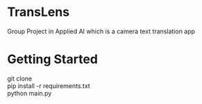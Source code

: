 # TransLens
Group Project in Applied AI which is a camera text translation app 

# Getting Started <br>
git clone <br>
pip install -r requirements.txt <br>
python main.py <br>
